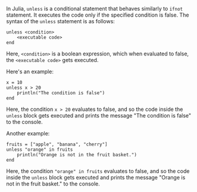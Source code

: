 In Julia, `unless` is a conditional statement that behaves similarly to `ifnot` statement. It executes the code only if the specified condition is false. The syntax of the `unless` statement is as follows:

```
unless <condition>
    <executable code>
end
```

Here, `<condition>` is a boolean expression, which when evaluated to false, the `<executable code>` gets executed.

Here's an example:

```
x = 10
unless x > 20
    println("The condition is false")
end
```
Here, the condition `x > 20` evaluates to false, and so the code inside the `unless` block gets executed and prints the message "The condition is false" to the console.

Another example:

```
fruits = ["apple", "banana", "cherry"]
unless "orange" in fruits
    println("Orange is not in the fruit basket.")
end
```
Here, the condition `"orange" in fruits` evaluates to false, and so the code inside the `unless` block gets executed and prints the message "Orange is not in the fruit basket." to the console.